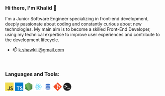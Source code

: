### Hi there, I'm Khalid 👋

I'm a Junior Software Engineer specializing in front-end development, deeply passionate about coding and constantly curious about new technologies. My main aim is to become a skilled Front-End Developer, using my technical expertise to improve user experiences and contribute to the development lifecycle.

- 📫 k.shawkiii@gmail.com

<br/>

### Languages and Tools:

<code><img height="27" src="assets/javascript.png" alt="javascript"></code>
<code><img height="27" src="assets/typescript.png" alt="typescript"></code>
<code><img height="27" src="assets/nodejs.png" alt="nodejs"></code>
<code><img height="27" src="assets/react.png" alt="react"></code>
<code><img height="27" src="assets/sql.png" alt="sql"></code>
<code><img height="27" src="assets/git-original.svg" alt="git"></code>
<code><img height="27" src="assets/terminal.png" alt="terminal"></code>
